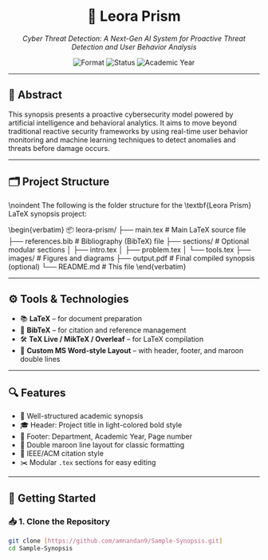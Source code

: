 <h1 align="center">📘 Leora Prism</h1>
<p align="center"><i>Cyber Threat Detection: A Next-Gen AI System for Proactive Threat Detection and User Behavior Analysis</i></p>

<p align="center">
  <img src="https://img.shields.io/badge/format-LaTeX-blueviolet?style=flat-square" alt="Format">
  <img src="https://img.shields.io/badge/status-Completed-success?style=flat-square" alt="Status">
  <img src="https://img.shields.io/badge/year-2024–2025-lightgrey?style=flat-square" alt="Academic Year">
</p>

---

## 🧾 Abstract

This synopsis presents a proactive cybersecurity model powered by artificial intelligence and behavioral analytics. It aims to move beyond traditional reactive security frameworks by using real-time user behavior monitoring and machine learning techniques to detect anomalies and threats before damage occurs.

---

## 🗂️ Project Structure

\noindent The following is the folder structure for the \textbf{Leora Prism} LaTeX synopsis project:

\begin{verbatim}
📦 leora-prism/
├── main.tex             # Main LaTeX source file
├── references.bib       # Bibliography (BibTeX) file
├── sections/            # Optional modular sections
│   ├── intro.tex
│   ├── problem.tex
│   └── tools.tex
├── images/              # Figures and diagrams
├── output.pdf           # Final compiled synopsis (optional)
└── README.md            # This file
\end{verbatim}


---

## ⚙️ Tools & Technologies

- 📚 **LaTeX** – for document preparation
- 🧠 **BibTeX** – for citation and reference management
- 🛠 **TeX Live / MikTeX / Overleaf** – for LaTeX compilation
- 🎨 **Custom MS Word-style Layout** – with header, footer, and maroon double lines

---

## 🔍 Features

- 🧾 Well-structured academic synopsis
- 🎓 Header: Project title in light-colored bold style
- 🧵 Footer: Department, Academic Year, Page number
- 📐 Double maroon line layout for classic formatting
- 📖 IEEE/ACM citation style
- ✂️ Modular `.tex` sections for easy editing

---

## 🚀 Getting Started

### 📥 1. Clone the Repository
```bash
git clone [https://github.com/amnandan9/Sample-Synopsis.git]
cd Sample-Synopsis
